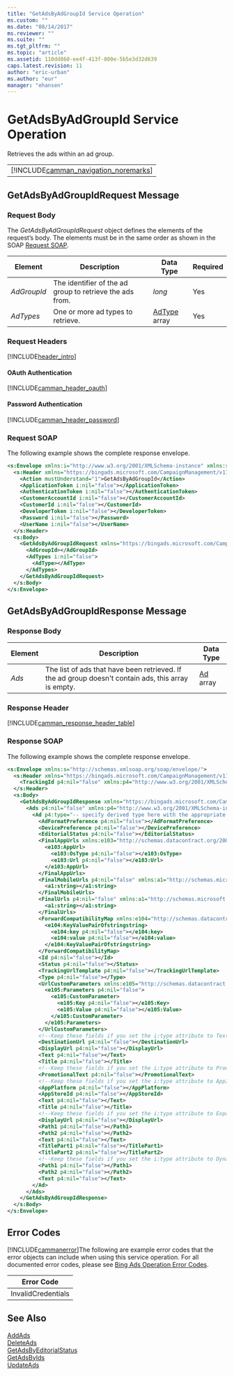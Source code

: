 ```yaml
---
title: "GetAdsByAdGroupId Service Operation"
ms.custom: ""
ms.date: "08/14/2017"
ms.reviewer: ""
ms.suite: ""
ms.tgt_pltfrm: ""
ms.topic: "article"
ms.assetid: 110dd860-ee4f-413f-800e-5b5e3d32d639
caps.latest.revision: 11
author: "eric-urban"
ms.author: "eur"
manager: "ehansen"
---
```

# GetAdsByAdGroupId Service Operation
Retrieves the ads within an ad group.

||
|-|
|[!INCLUDE[camman_navigation_noremarks](../campaign-api/includes/camman-navigation-noremarks.md)]|

## <a name="request"></a>GetAdsByAdGroupIdRequest Message

### Request Body
The *GetAdsByAdGroupIdRequest* object defines the elements of the request’s body. The elements must be in the same order as shown in the SOAP [Request SOAP](#request_soap).

|Element|Description|Data Type|Required|
|-----------|---------------|-------------|-------------|
|*AdGroupId*|The identifier of the ad group to retrieve the ads from.|*long*|Yes|
|*AdTypes*|One or more ad types to retrieve.|[AdType](../campaign-api/adtype-value-set.md) array|Yes|

### Request Headers
[!INCLUDE[header_intro](../campaign-api/includes/header-intro.md)]
#### OAuth Authentication
[!INCLUDE[camman_header_oauth](../campaign-api/includes/camman-header-oauth.md)]
#### Password Authentication
[!INCLUDE[camman_header_password](../campaign-api/includes/camman-header-password.md)]
### <a name="request_soap"></a>Request SOAP
The following example shows the complete response envelope.

```xml
<s:Envelope xmlns:i="http://www.w3.org/2001/XMLSchema-instance" xmlns:s="http://schemas.xmlsoap.org/soap/envelope/">
  <s:Header xmlns="https://bingads.microsoft.com/CampaignManagement/v11">
    <Action mustUnderstand="1">GetAdsByAdGroupId</Action>
    <ApplicationToken i:nil="false"></ApplicationToken>
    <AuthenticationToken i:nil="false"></AuthenticationToken>
    <CustomerAccountId i:nil="false"></CustomerAccountId>
    <CustomerId i:nil="false"></CustomerId>
    <DeveloperToken i:nil="false"></DeveloperToken>
    <Password i:nil="false"></Password>
    <UserName i:nil="false"></UserName>
  </s:Header>
  <s:Body>
    <GetAdsByAdGroupIdRequest xmlns="https://bingads.microsoft.com/CampaignManagement/v11">
      <AdGroupId></AdGroupId>
      <AdTypes i:nil="false">
        <AdType></AdType>
      </AdTypes>
    </GetAdsByAdGroupIdRequest>
  </s:Body>
</s:Envelope>
```

## <a name="response"></a>GetAdsByAdGroupIdResponse Message

### <a name="Body_Elements"></a>Response Body

|Element|Description|Data Type|
|-----------|---------------|-------------|
|*Ads*|The list of ads that have been retrieved. If the ad group doesn't contain ads, this array is empty.|[Ad](../campaign-api/ad-data-object.md) array|

### <a name="Header_Elements"></a>Response Header
[!INCLUDE[camman_response_header_table](../campaign-api/includes/camman-response-header-table.md)]
### Response SOAP
The following example shows the complete response envelope.

```xml
<s:Envelope xmlns:s="http://schemas.xmlsoap.org/soap/envelope/">
  <s:Header xmlns="https://bingads.microsoft.com/CampaignManagement/v11">
    <TrackingId p4:nil="false" xmlns:p4="http://www.w3.org/2001/XMLSchema-instance"></TrackingId>
  </s:Header>
  <s:Body>
    <GetAdsByAdGroupIdResponse xmlns="https://bingads.microsoft.com/CampaignManagement/v11">
      <Ads p4:nil="false" xmlns:p4="http://www.w3.org/2001/XMLSchema-instance">
        <Ad p4:type="-- specify derived type here with the appropriate prefix --">
          <AdFormatPreference p4:nil="false"></AdFormatPreference>
          <DevicePreference p4:nil="false"></DevicePreference>
          <EditorialStatus p4:nil="false"></EditorialStatus>
          <FinalAppUrls xmlns:e103="http://schemas.datacontract.org/2004/07/Microsoft.AdCenter.Advertiser.CampaignManagement.Api.DataContracts.V11" p4:nil="false">
            <e103:AppUrl>
              <e103:OsType p4:nil="false"></e103:OsType>
              <e103:Url p4:nil="false"></e103:Url>
            </e103:AppUrl>
          </FinalAppUrls>
          <FinalMobileUrls p4:nil="false" xmlns:a1="http://schemas.microsoft.com/2003/10/Serialization/Arrays">
            <a1:string></a1:string>
          </FinalMobileUrls>
          <FinalUrls p4:nil="false" xmlns:a1="http://schemas.microsoft.com/2003/10/Serialization/Arrays">
            <a1:string></a1:string>
          </FinalUrls>
          <ForwardCompatibilityMap xmlns:e104="http://schemas.datacontract.org/2004/07/System.Collections.Generic" p4:nil="false">
            <e104:KeyValuePairOfstringstring>
              <e104:key p4:nil="false"></e104:key>
              <e104:value p4:nil="false"></e104:value>
            </e104:KeyValuePairOfstringstring>
          </ForwardCompatibilityMap>
          <Id p4:nil="false"></Id>
          <Status p4:nil="false"></Status>
          <TrackingUrlTemplate p4:nil="false"></TrackingUrlTemplate>
          <Type p4:nil="false"></Type>
          <UrlCustomParameters xmlns:e105="http://schemas.datacontract.org/2004/07/Microsoft.AdCenter.Advertiser.CampaignManagement.Api.DataContracts.V11" p4:nil="false">
            <e105:Parameters p4:nil="false">
              <e105:CustomParameter>
                <e105:Key p4:nil="false"></e105:Key>
                <e105:Value p4:nil="false"></e105:Value>
              </e105:CustomParameter>
            </e105:Parameters>
          </UrlCustomParameters>
          <!--Keep these fields if you set the i:type attribute to TextAd-->
          <DestinationUrl p4:nil="false"></DestinationUrl>
          <DisplayUrl p4:nil="false"></DisplayUrl>
          <Text p4:nil="false"></Text>
          <Title p4:nil="false"></Title>
          <!--Keep these fields if you set the i:type attribute to ProductAd-->
          <PromotionalText p4:nil="false"></PromotionalText>
          <!--Keep these fields if you set the i:type attribute to AppInstallAd-->
          <AppPlatform p4:nil="false"></AppPlatform>
          <AppStoreId p4:nil="false"></AppStoreId>
          <Text p4:nil="false"></Text>
          <Title p4:nil="false"></Title>
          <!--Keep these fields if you set the i:type attribute to ExpandedTextAd-->
          <DisplayUrl p4:nil="false"></DisplayUrl>
          <Path1 p4:nil="false"></Path1>
          <Path2 p4:nil="false"></Path2>
          <Text p4:nil="false"></Text>
          <TitlePart1 p4:nil="false"></TitlePart1>
          <TitlePart2 p4:nil="false"></TitlePart2>
          <!--Keep these fields if you set the i:type attribute to DynamicSearchAd-->
          <Path1 p4:nil="false"></Path1>
          <Path2 p4:nil="false"></Path2>
          <Text p4:nil="false"></Text>
        </Ad>
      </Ads>
    </GetAdsByAdGroupIdResponse>
  </s:Body>
</s:Envelope>
```

## <a name="errors"></a>Error Codes
[!INCLUDE[cammanerror](../campaign-api/includes/cammanerror.md)]The following are example  error codes that the error objects can include when using this service operation. For all documented error codes, please see [Bing Ads Operation Error Codes](http://go.microsoft.com/fwlink/?LinkId=511884).

|Error Code|
|--------------|
|InvalidCredentials|

## See Also
[AddAds](../campaign-api/addads-service-operation.md)  
[DeleteAds](../campaign-api/deleteads-service-operation.md)  
[GetAdsByEditorialStatus](../campaign-api/getadsbyeditorialstatus-service-operation.md)  
[GetAdsByIds](../campaign-api/getadsbyids-service-operation.md)  
[UpdateAds](../campaign-api/updateads-service-operation.md)  

